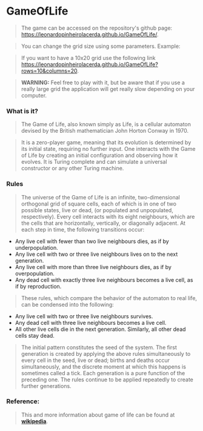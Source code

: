 # GameOfLife

> The game can be accessed on the repository's github page: <https://leonardopinheirolacerda.github.io/GameOfLife/>.

> You can change the grid size using some parameters. Example:

> If you want to have a 10x20 grid use the following link <https://leonardopinheirolacerda.github.io/GameOfLife?rows=10&columns=20>.
 
> **WARNING:** Feel free to play with it, but be aware that if you use a really large grid the application will get really slow depending on your computer.

### What is it?

> The Game of Life, also known simply as Life, is a cellular automaton devised by the British mathematician John Horton Conway in 1970.

> It is a zero-player game, meaning that its evolution is determined by its initial state, requiring no further input. One interacts with the Game of Life by creating an initial configuration and observing how it evolves. It is Turing complete and can simulate a universal constructor or any other Turing machine.

### Rules

> The universe of the Game of Life is an infinite, two-dimensional orthogonal grid of square cells, each of which is in one of two possible states, live or dead, (or populated and unpopulated, respectively). Every cell interacts with its eight neighbours, which are the cells that are horizontally, vertically, or diagonally adjacent. At each step in time, the following transitions occur:

- Any live cell with fewer than two live neighbours dies, as if by underpopulation.
- Any live cell with two or three live neighbours lives on to the next generation.
- Any live cell with more than three live neighbours dies, as if by overpopulation.
- Any dead cell with exactly three live neighbours becomes a live cell, as if by reproduction.
> These rules, which compare the behavior of the automaton to real life, can be condensed into the following:

- Any live cell with two or three live neighbours survives.
- Any dead cell with three live neighbours becomes a live cell.
- All other live cells die in the next generation. Similarly, all other dead cells stay dead.

> The initial pattern constitutes the seed of the system. The first generation is created by applying the above rules simultaneously to every cell in the seed, live or dead; births and deaths occur simultaneously, and the discrete moment at which this happens is sometimes called a tick. Each generation is a pure function of the preceding one. The rules continue to be applied repeatedly to create further generations.

### Reference: 

> This and more information about game of life can be found at **[wikipedia](https://en.wikipedia.org/wiki/Conway%27s_Game_of_Life#cite_note-5)**.
